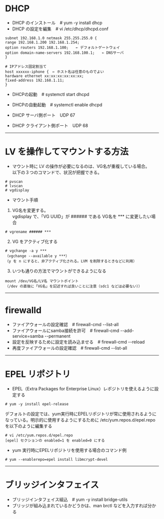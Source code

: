 # DHCP
* DHCP のインストール　# yum -y install dhcp
* DHCP の設定を編集　# vi /etc/dhcp/dhcpd.conf

```
subnet 192.168.1.0 netmask 255.255.255.0 {
range 192.168.1.200 192.168.1.254;
option routers 192.168.1.100;　　← デフォルトゲートウェイ
option domain-name-servers 192.168.100.1;　　← DNSサーバ
}

# IPアドレス固定割当て
host xxxxxx-iphone {　← ホスト名は任意のものでよい
hardware ethernet xx:xx:xx:xx:xx:xx;
fixed-address 192.168.1.11;
} 
```

* DHCPの起動　# systemctl start dhcpd
* DHCPの自動起動　# systemctl enable dhcpd

* DHCP サーバ側ポート　UDP 67
* DHCP クライアント側ポート　UDP 68

---
# LV を操作してマウントする方法
* マウント時に LV の操作が必要になるのは、VG名が重複している場合。  
以下の３つのコマンドで、状況が把握できる。
```
# pvscan
# lvscan
# vgdisplay
```

* マウント手順
1) VG名を変更する。  
vgdisplay で、「VG UUID」が ###### である VG名を *** に変更したい場合
```
# vgrename ###### ***
```

2) VG をアクティブ化する
```
# vgchange -a y ***
（vgchange --available y ***）
（y を n にすると、非アクティブ化される。LVM を削除するときなどに利用）
```

3) いつも通りの方法でマウントができるようになる
```
mount /dev/VG名/LV名 マウントポイント
（/dev の直後に「VG名」を記述すれば良いことに注意（sdc1 などは必要ない）） 
```

---
# firewalld
* ファイアウォールの設定確認　# firewall-cmd --list-all
* ファイアウォールにsamba接続を許可　# firewall-cmd --add-service=samba --permanent
* 設定を反映するために設定を読み込ませる　# firewall-cmd --reload
* 再度ファイアウォールの設定確認　# firewall-cmd --list-all

---
# EPEL リポジトリ
* EPEL（Extra Packages for Enterprise Linux）レポジトリを使えるように設定する
```
# yum -y install epel-release
```

デフォルトの設定では、yum実行時にEPELリポジトリが常に使用されるようになっている。明示的に使用するようにするために /etc/yum.repos.d/epel.repo を以下のように編集する
```
# vi /etc/yum.repos.d/epel.repo
[epel] セクションの enabled=1 を enabled=0 にする
```

* yum 実行時にEPELリポジトリを使用する場合のコマンド例
```
# yum --enablerepo=epel install libmcrypt-devel
```

---
# ブリッジインタフェイス
* ブリッジインタフェイス組込　# yum -y install bridge-utils
* ブリッジが組み込まれているかどうかは、man brctl などを入力すれば分かる 
